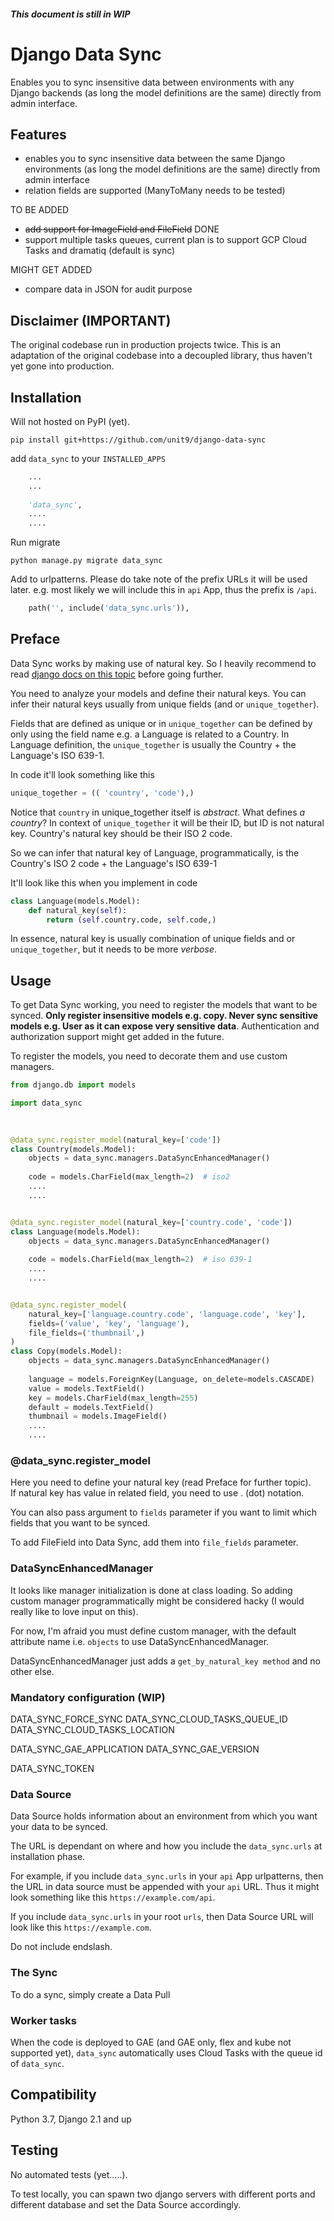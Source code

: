 ##### This document is still in WIP
# Django Data Sync

Enables you to sync insensitive data between environments with any Django 
backends (as long the model definitions are the same) directly from admin 
interface.

## Features

- enables you to sync insensitive data between the same Django environments 
  (as long the model definitions are the same) directly from admin interface 
- relation fields are supported (ManyToMany needs to be tested)

TO BE ADDED

- ~~add support for ImageField and FileField~~ DONE
- support multiple tasks queues, current plan is to support GCP Cloud Tasks and 
    dramatiq (default is sync)

MIGHT GET ADDED

- compare data in JSON for audit purpose

## Disclaimer (IMPORTANT)

The original codebase run in production projects twice.
This is an adaptation of the original codebase into a decoupled library, thus
haven't yet gone into production.

## Installation

Will not hosted on PyPI (yet).

    pip install git+https://github.com/unit9/django-data-sync
   

add `data_sync` to your `INSTALLED_APPS`

```python
    ...
    ...
    
    'data_sync',
    ....
    ....
```
 

Run migrate
```text
python manage.py migrate data_sync
```

Add to urlpatterns. Please do take note of the prefix URLs it will be used 
later.
e.g. most likely we will include this in `api` App, thus the prefix is `/api`.
```python
    path('', include('data_sync.urls')),
```
## Preface

Data Sync works by making use of natural key.
So I heavily recommend to read [django docs on this topic](https://docs.djangoproject.com/en/2.1/topics/serialization/#natural-keys) before going further.

You need to analyze your models and define their natural keys.
You can infer their natural keys usually from unique fields (and or `unique_together`).

Fields that are defined as unique or in `unique_together` can be defined by 
only using the field name  e.g. a Language is related to a Country.
In Language definition, 
the `unique_together` is usually the Country + the Language's ISO 639-1.

In code it'll look something like this

```python
unique_together = (( 'country', 'code'),)
```

Notice that `country` in unique_together itself is _abstract_.
What defines _a country_?
In context of `unique_together` it will be their ID, but ID is not natural key.
Country's natural key should be their ISO 2 code.

So we can infer that natural key of Language, programmatically, is 
the Country's ISO 2 code + the Language's ISO 639-1 

It'll look like this when you implement in code
```python
class Language(models.Model):
    def natural_key(self):
        return (self.country.code, self.code,)
```

In essence, natural key is usually combination of unique fields and or 
`unique_together`, but it needs to be more _verbose_.

## Usage

To get Data Sync working, you need to register the models that want to be 
synced.
**Only register insensitive models e.g. copy. Never sync sensitive 
models e.g. User as it can expose very sensitive data**.
Authentication and authorization support might get added in the future.

To register the models, you need to decorate them and use custom managers.

```python
from django.db import models

import data_sync
    
    

@data_sync.register_model(natural_key=['code'])
class Country(models.Model):
    objects = data_sync.managers.DataSyncEnhancedManager()
    
    code = models.CharField(max_length=2)  # iso2
    ....
    ....


@data_sync.register_model(natural_key=['country.code', 'code'])
class Language(models.Model):
    objects = data_sync.managers.DataSyncEnhancedManager()
    
    code = models.CharField(max_length=2)  # iso 639-1
    ....
    ....


@data_sync.register_model(
    natural_key=['language.country.code', 'language.code', 'key'],
    fields=('value', 'key', 'language'),
    file_fields=('thumbnail',)
)
class Copy(models.Model):
    objects = data_sync.managers.DataSyncEnhancedManager()
    
    language = models.ForeignKey(Language, on_delete=models.CASCADE)
    value = models.TextField()
    key = models.CharField(max_length=255)
    default = models.TextField()
    thumbnail = models.ImageField()
    ....
    ....
```

### @data_sync.register_model

Here you need to define your natural key (read Preface for further topic).  
If natural key has value in related field, you need to use . (dot) notation.

You can also pass argument to `fields` parameter if you want to limit which 
fields that you want to be synced.

To add FileField into Data Sync, add them into `file_fields` parameter.

### DataSyncEnhancedManager

It looks like manager initialization is done at class loading.
So adding custom manager programmatically might be considered hacky 
(I would really like to love input on this).

For now, I'm afraid you must define custom manager, with the default 
attribute name i.e. `objects` to use DataSyncEnhancedManager.

DataSyncEnhancedManager just adds a `get_by_natural_key method` and no other 
else.

### Mandatory configuration (WIP)

DATA_SYNC_FORCE_SYNC
DATA_SYNC_CLOUD_TASKS_QUEUE_ID
DATA_SYNC_CLOUD_TASKS_LOCATION

DATA_SYNC_GAE_APPLICATION
DATA_SYNC_GAE_VERSION

DATA_SYNC_TOKEN
### Data Source

Data Source holds information about an environment from which you want your
data to be synced.

The URL is dependant on where and how you include the `data_sync.urls` at
installation phase.

For example, if you include `data_sync.urls` in your `api` App urlpatterns,
then the URL in data source must be appended with your `api` URL.
Thus it might look something like this `https://example.com/api`.

If you include `data_sync.urls` in your root `urls`, then Data Source URL will
look like this `https://example.com`.

Do not include endslash.

### The Sync

To do a sync, simply create a Data Pull

### Worker tasks

When the code is deployed to GAE (and GAE only, flex and kube not supported yet),
`data_sync` automatically uses Cloud Tasks with the queue id of `data_sync`.

## Compatibility

Python 3.7, Django 2.1 and up

## Testing

No automated tests (yet.....).

To test locally, you can spawn two django servers with different ports and 
different database and set the Data Source accordingly.
